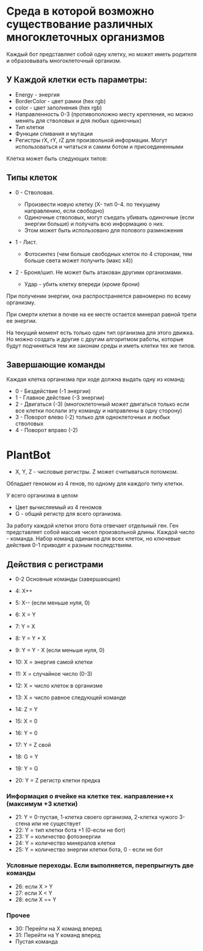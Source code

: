 # Cреда в которой возможно существование различных многоклеточных организмов 

Каждый бот представляет собой одну клетку, 
но может иметь родителя и образовывать многоклеточный организм.

## У Каждой клетки есть параметры:
* Energy - энергия
* BorderColor - цвет рамки (hex rgb)
* color - цвет заполнения (hex rgb)
* Направленность 0-3 (противоположно месту крепления, но можно менять для стволовых и для любых одиночных)
* Тип клетки
* Функции сливания и мутации
* Регистры rX, rY, rZ для произвольной информации. Могут использоваться и читаться и самим ботом и присоединенными 


Клетка может быть следующих типов:
## Типы клеток
* 0 - Стволовая.
  * Произвести новую клетку (X- тип 0-4. по текущему направлению, если свободно)
  * Одиночные стволовых, могут съедать убивать одиночные (если энергии больше) и получать всю информацию о них.
  * Этом может быть использовано для полового размножения


* 1 - Лист.
  * Фотосинтез (чем больше свободных клеток по 4 сторонам, тем больше света может получить (макс x4))  

* 2 - Броня/шип. Не может быть атакован другими организмами.
  * Удар - убить клетку впереди (кроме брони)


При получении энергии, она распространяется равномерно по всему организму.

При смерти клетки в почве на ее месте остается минерал равной трети ее энергии.


На текущий момент есть только один тип организма для этого движка. 
Но можно создать и другие с другим алгоритмом работы, которые будут подчиняться тем же законам среды и иметь клетки тех же типов.


## Завершающие команды
Каждая клетка организма при ходе должна выдать одну из команд:

* 0 - Бездействие (-1 энергии)
* 1 - Главное действие (-3 энергии)
* 2 - Двигаться (-3) (многоклеточный может двигаться только если все клетки послали эту команду и направлены в одну сторону) 
* 3 - Поворот влево (-2) только для одноклеточных и любых стволовых 
* 4 - Поворот вправо (-2)


# PlantBot
* X, Y, Z - числовые регистры. Z может считываться потомком. 

Обладает геномом из 4 генов, по одному для каждого типу клетки.

У всего организма в целом 
* Цвет вычисляемый из 4 геномов
* G - общий регистр для всего организма.

 
За работу каждой клетки этого бота отвечает отдельный ген. 
Ген представляет собой массив чисел произвольной длины. Каждой число - команда. 
Набор команд одинаков для всех клеток, но ключевые действия 0-1 приводят к разным последствиям.


## Действия с регистрами
* 0-2 Основные команды  (завершающие)

* 4: X++ 
* 5: X-- (если меньше нуля, 0)
* 6: X = Y
* 7: Y = X
* 8: Y = Y + X
* 9: Y = Y - X (если меньше нуля, 0)
* 10: X = энергия самой клетки
* 11: X = случайное число (0-3)
* 12: X = число клеток в организме
* 13: X = число равное следующей команде
* 14: Z = Y
* 15: X = 0
* 16: Y = 0
* 17: Y = Z свой
* 18: G = Y
* 19: Y = G
* 20: Y = Z регистр клетки предка

### Информация о ячейке на клетке тек. направление+x (максимум +3 клетки) 
* 21: Y = 0-пустая, 1-клетка своего организма, 2-клетка чужого 3-стена или не существует
* 22: Y = тип клетки бота +1 (0-если не бот)
* 23: Y = количество фотоэнергии 
* 24: Y = количество минералов клетки
* 25: Y = количество энергии клетки бота, 0 - если не бот


### Условные переходы. Если выполняется, перепрыгнуть две команды
* 26: если X > Y
* 27: если X < Y
* 28: если X == Y

### Прочее
* 30: Перейти на X команд вперед
* 31: Перейти на Y команд вперед
* Пустая команда





 
